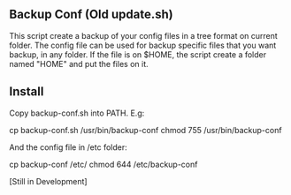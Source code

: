 Backup Conf (Old update.sh)
---------------------------

This script create a backup of your config files in a tree format
on current folder. The config file can be used for backup specific
files that you want backup, in any folder. If the file is on $HOME,
the script create a folder named "HOME" and put the files on it.


Install
-------
Copy backup-conf.sh into PATH. E.g:

cp backup-conf.sh /usr/bin/backup-conf
chmod 755 /usr/bin/backup-conf

And the config file in /etc folder:

cp backup-conf /etc/
chmod 644 /etc/backup-conf



[Still in Development]
